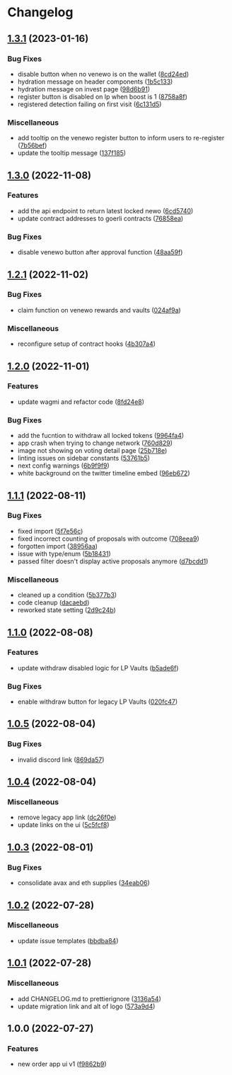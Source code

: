 # Changelog

## [1.3.1](https://github.com/new-order-network/new-order-app-ui/compare/v1.3.0...v1.3.1) (2023-01-16)


### Bug Fixes

* disable button when no venewo is on the wallet ([8cd24ed](https://github.com/new-order-network/new-order-app-ui/commit/8cd24ed9e6de9acfe9c79e32c479d5a49a48495f))
* hydration message on header components ([1b5c133](https://github.com/new-order-network/new-order-app-ui/commit/1b5c1339f5dea908cdb2585e67e43f71cf627215))
* hydration message on invest page ([98d6b91](https://github.com/new-order-network/new-order-app-ui/commit/98d6b91f6f56f6e7a3e88c341fa4afbab1c31601))
* register button is disabled on lp when boost is 1 ([8758a8f](https://github.com/new-order-network/new-order-app-ui/commit/8758a8f47aac374cc6a6f680a7de7c2aae3c8d6d))
* registered detection failing on first visit ([6c131d5](https://github.com/new-order-network/new-order-app-ui/commit/6c131d5ca26a0a9551ea3211bb9abd4d3762da32))


### Miscellaneous

* add tooltip on the venewo register button to inform users to re-register ([7b56bef](https://github.com/new-order-network/new-order-app-ui/commit/7b56befe387bcde625c461b5a7ccb662d8f3c9fd))
* update the tooltip message ([137f185](https://github.com/new-order-network/new-order-app-ui/commit/137f185543805ba1ffecee281b50b5169b7e4fba))

## [1.3.0](https://github.com/new-order-network/new-order-app-ui/compare/v1.2.1...v1.3.0) (2022-11-08)


### Features

* add the api endpoint to return latest locked newo ([6cd5740](https://github.com/new-order-network/new-order-app-ui/commit/6cd574049f8123a38685f50b4abd1c747857c358))
* update contract addresses to goerli contracts ([76858ea](https://github.com/new-order-network/new-order-app-ui/commit/76858ea9942170784f5ec1c2905d145331513070))


### Bug Fixes

* disable venewo button after approval function ([48aa59f](https://github.com/new-order-network/new-order-app-ui/commit/48aa59f0cb8408eefff53e588b459e74678ba6dc))

## [1.2.1](https://github.com/new-order-network/new-order-app-ui/compare/v1.2.0...v1.2.1) (2022-11-02)


### Bug Fixes

* claim function on venewo rewards and vaults ([024af9a](https://github.com/new-order-network/new-order-app-ui/commit/024af9a54009e6e5c5b9b3f8745f78fe57859664))


### Miscellaneous

* reconfigure setup of contract hooks ([4b307a4](https://github.com/new-order-network/new-order-app-ui/commit/4b307a44698ea5c9a6be93771fa1d01a1466afbb))

## [1.2.0](https://github.com/new-order-network/new-order-app-ui/compare/v1.1.1...v1.2.0) (2022-11-01)


### Features

* update wagmi and refactor code ([8fd24e8](https://github.com/new-order-network/new-order-app-ui/commit/8fd24e8851e038d4a51cca3466509f7504a54dc9))


### Bug Fixes

* add the fucntion to withdraw all locked tokens ([9964fa4](https://github.com/new-order-network/new-order-app-ui/commit/9964fa420b42e7fbadc022c949f0567022c4b558))
* app crash when trying to change network ([760d829](https://github.com/new-order-network/new-order-app-ui/commit/760d829e6e350389fd6c61559cfe8acc86503e18))
* image not showing on voting detail page ([25b718e](https://github.com/new-order-network/new-order-app-ui/commit/25b718ee4b9aa3c92bc3a6926731cbf9393b8f5a))
* linting issues on sidebar constants ([53761b5](https://github.com/new-order-network/new-order-app-ui/commit/53761b5c857b51fb10a4ec33c6396ca12d1e3618))
* next config warnings ([6b9f9f9](https://github.com/new-order-network/new-order-app-ui/commit/6b9f9f9ba488e8cb2dc31c3ea92230a711a9224f))
* white background on the twitter timeline embed ([96eb672](https://github.com/new-order-network/new-order-app-ui/commit/96eb672acb12b8c63f401e2524971ed1236a7f2c))

## [1.1.1](https://github.com/new-order-network/new-order-app-ui/compare/v1.1.0...v1.1.1) (2022-08-11)


### Bug Fixes

* fixed import ([5f7e56c](https://github.com/new-order-network/new-order-app-ui/commit/5f7e56c88e19e82ced9c48d2c18730b447e16f22))
* fixed incorrect counting of proposals with outcome ([708eea9](https://github.com/new-order-network/new-order-app-ui/commit/708eea939f7f95d5a5d637155cf2389a24c4a8fa))
* forgotten import ([38956aa](https://github.com/new-order-network/new-order-app-ui/commit/38956aae99d3a7ba12c8d0fd13a10c90b0a7941a))
* issue with type/enum ([5b18431](https://github.com/new-order-network/new-order-app-ui/commit/5b184312d89d3a28741e3763d104b27045230006))
* passed filter doesn't display active proposals anymore ([d7bcdd1](https://github.com/new-order-network/new-order-app-ui/commit/d7bcdd121204108e7ad1c90586100f554ffa915b))


### Miscellaneous

* cleaned up a condition ([5b377b3](https://github.com/new-order-network/new-order-app-ui/commit/5b377b37d5068bd5cd9709c1171b56acea9c9a85))
* code cleanup ([dacaebd](https://github.com/new-order-network/new-order-app-ui/commit/dacaebda8fd3ec8b5a01a9f6f0260bbb7f29b245))
* reworked state setting ([2d9c24b](https://github.com/new-order-network/new-order-app-ui/commit/2d9c24b776c5a5692d9bb64057a05dbe44883cbc))

## [1.1.0](https://github.com/new-order-network/new-order-app-ui/compare/v1.0.5...v1.1.0) (2022-08-08)


### Features

* update withdraw disabled logic for LP Vaults ([b5ade6f](https://github.com/new-order-network/new-order-app-ui/commit/b5ade6f8babc19b8bb96008387362592ff745a88))


### Bug Fixes

* enable withdraw button for legacy LP Vaults ([020fc47](https://github.com/new-order-network/new-order-app-ui/commit/020fc47438f99ca11d2b75989a60754a8242808c))

## [1.0.5](https://github.com/new-order-network/new-order-app-ui/compare/v1.0.4...v1.0.5) (2022-08-04)


### Bug Fixes

* invalid discord link ([869da57](https://github.com/new-order-network/new-order-app-ui/commit/869da573e6d6bd072f24c97be30da20b1018b31c))

## [1.0.4](https://github.com/new-order-network/new-order-app-ui/compare/v1.0.3...v1.0.4) (2022-08-04)


### Miscellaneous

* remove legacy app link ([dc26f0e](https://github.com/new-order-network/new-order-app-ui/commit/dc26f0e8c316c85a51f616edc1e86af462129a21))
* update links on the ui ([5c5fcf8](https://github.com/new-order-network/new-order-app-ui/commit/5c5fcf85625d4b30f802cfc502f88f5420df3eba))

## [1.0.3](https://github.com/new-order-network/new-order-app-ui/compare/v1.0.2...v1.0.3) (2022-08-01)


### Bug Fixes

* consolidate avax and eth supplies ([34eab06](https://github.com/new-order-network/new-order-app-ui/commit/34eab062a1f470b3adf69bfddae757d8862ae773))

## [1.0.2](https://github.com/new-order-network/new-order-app-ui/compare/v1.0.1...v1.0.2) (2022-07-28)


### Miscellaneous

* update issue templates ([bbdba84](https://github.com/new-order-network/new-order-app-ui/commit/bbdba84d043f2a48fc6383920328ddc362417e10))

## [1.0.1](https://github.com/new-order-network/new-order-app-ui/compare/v1.0.0...v1.0.1) (2022-07-28)


### Miscellaneous

* add CHANGELOG.md to prettierignore ([3136a54](https://github.com/new-order-network/new-order-app-ui/commit/3136a54f36d811c2e2042afbfd1a4dae8e084d8f))
* update migration link and alt of logo ([573a9d4](https://github.com/new-order-network/new-order-app-ui/commit/573a9d4c46403394d34f4b563dcac980e1029c4c))

## 1.0.0 (2022-07-27)


### Features

* new order app ui v1 ([f9862b9](https://github.com/new-order-network/new-order-app-ui/commit/f9862b94e955c92527ab924c557f47ada87cd73e))
